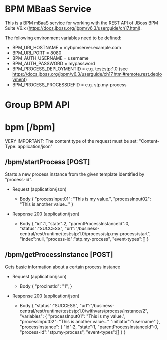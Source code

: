 # BPM MBaaS Service

This is a BPM mBaaS service for working with the REST API of JBoss BPM Suite V6.x (https://docs.jboss.org/jbpm/v6.3/userguide/ch17.html).

The following environment variables need to be defined:
- BPM_URI_HOSTNAME = mybpmserver.example.com
- BPM_URI_PORT = 8080
- BPM_AUTH_USERNAME = username
- BPM_AUTH_PASSWORD = mypassword
- BPM_PROCESS_DEPLOYMENTID = e.g. test:stp:1.0 (see https://docs.jboss.org/jbpm/v6.3/userguide/ch17.html#remote.rest.deployment)
- BPM_PROCESS_PROCESSDEFID = e.g. stp.my-process

# Group BPM API

# bpm [/bpm]

VERY IMPORTANT: The content type of the request must be set: "Content-Type: application/json"

## /bpm/startProcess [POST]

Starts a new process instance from the given template identified by "process-id".

+ Request (application/json)
    + Body
            {
              "processInput01": "This is my value.",
              "processInput02": "This is another value..."
            }

+ Response 200 (application/json)
    + Body
            {
              "id":1,
              "state":2,
              "parentProcessInstanceId":0,
              "status":"SUCCESS",
              "url":"/business-central/rest/runtime/test:stp:1.0/process/stp.my-process/start",
              "index":null,
              "process-id":"stp.my-process",
              "event-types":[]
            }

## /bpm/getProcessInstance [POST]

Gets basic information about a certain process instance

+ Request (application/json)
    + Body
            {
              "procInstId": "1",
            }

+ Response 200 (application/json)
    + Body
            {
              "status":"SUCCESS",
              "url":"/business-central/rest/runtime/test:stp:1.0/withvars/process/instance/2",
              "variables":
                {
                  "processInput01": "This is my value.",
                  "processInput02": "This is another value..."
                  "initiator":"username"
                },
              "processInstance":
                {
                  "id":2,
                  "state":1,
                  "parentProcessInstanceId":0,
                  "process-id":"stp.my-process",
                  "event-types":[]
                }
            }
